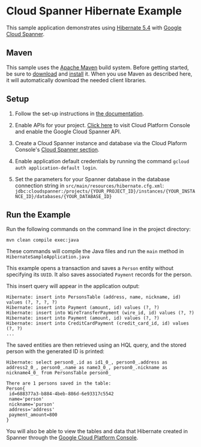 # Cloud Spanner Hibernate Example

This sample application demonstrates using [Hibernate 5.4](https://hibernate.org/orm/releases/5.4/)
with [Google Cloud Spanner](https://cloud.google.com/spanner/).

## Maven

This sample uses the [Apache Maven][maven] build system. Before getting started, be
sure to [download][maven-download] and [install][maven-install] it. When you use
Maven as described here, it will automatically download the needed client
libraries.

[maven]: https://maven.apache.org
[maven-download]: https://maven.apache.org/download.cgi
[maven-install]: https://maven.apache.org/install.html

## Setup

1.  Follow the set-up instructions in [the documentation](https://cloud.google.com/java/docs/setup).

2.  Enable APIs for your project.
    [Click here](https://console.cloud.google.com/flows/enableapi?apiid=spanner.googleapis.com&showconfirmation=true)
    to visit Cloud Platform Console and enable the Google Cloud Spanner API.

3.  Create a Cloud Spanner instance and database via the Cloud Plaform Console's
    [Cloud Spanner section](http://console.cloud.google.com/spanner).

4.  Enable application default credentials by running the command `gcloud auth application-default login`.

5. Set the parameters for your Spanner database in the database connection string in `src/main/resources/hibernate.cfg.xml`:
`jdbc:cloudspanner:/projects/{YOUR_PROJECT_ID}/instances/{YOUR_INSTANCE_ID}/databases/{YOUR_DATABASE_ID}`

## Run the Example

Run the following commands on the command line in the project directory:

```
mvn clean compile exec:java
```

These commands will compile the Java files and run the `main` method in
`HibernateSampleApplication.java`

This example opens a transaction and saves a `Person` entity without specifying its `UUID`.
It also saves associated `Payment` records for the person.

This insert query will appear in the application output:

```
Hibernate: insert into PersonsTable (address, name, nickname, id) values (?, ?, ?, ?)
Hibernate: insert into Payment (amount, id) values (?, ?)
Hibernate: insert into WireTransferPayment (wire_id, id) values (?, ?)
Hibernate: insert into Payment (amount, id) values (?, ?)
Hibernate: insert into CreditCardPayment (credit_card_id, id) values (?, ?)
...
```

The saved entities are then retrieved using an HQL query, and the stored person with the generated ID is printed:

```
Hibernate: select person0_.id as id1_0_, person0_.address as address2_0_, person0_.name as name3_0_, person0_.nickname as nickname4_0_ from PersonsTable person0_

There are 1 persons saved in the table:
Person{
 id=688377a3-b884-4beb-886d-6e93317c5542
 name='person'
 nickname='purson'
 address='address'
 payment_amount=800
}
```

You will also be able to view the tables and data that Hibernate created in Spanner through the
[Google Cloud Platform Console](https://console.cloud.google.com/spanner).
